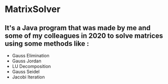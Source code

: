 # MatrixSolver

## It's a Java program that was made by me and some of my colleagues in 2020 to solve matrices using some methods like :
  - Gauss Elimination
  - Gauss Jordan
  - LU Decomposition
  - Gauss Seidel
  - Jacobi Iteration
